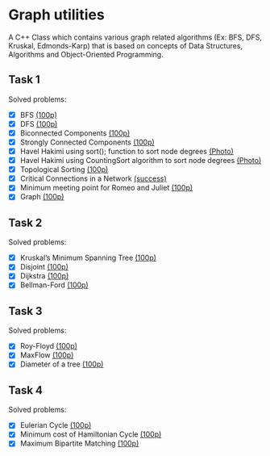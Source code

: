 # Graph utilities
 A C++ Class which contains various graph related algorithms (Ex: BFS, DFS, Kruskal, Edmonds-Karp) that is based on concepts of Data Structures, Algorithms and Object-Oriented Programming.

## Task 1
Solved problems: 
- [x] BFS [(100p)](https://infoarena.ro/job_detail/2797664?action=view-source)
- [x] DFS [(100p)](https://infoarena.ro/job_detail/2797669?action=view-source)
- [x] Biconnected Components [(100p)](https://infoarena.ro/job_detail/2797675?action=view-source)
- [x] Strongly Connected Components [(100p)](https://infoarena.ro/job_detail/2797676?action=view-source)
- [x] Havel Hakimi using sort(); function to sort node degrees [(Photo)](https://imgur.com/noJMXa9)
- [x] Havel Hakimi using CountingSort algorithm to sort node degrees [(Photo)](https://imgur.com/noJMXa9)
- [x] Topological Sorting [(100p)](https://infoarena.ro/job_detail/2797552?action=view-source)
- [x] Critical Connections in a Network [(success)](https://leetcode.com/problems/critical-connections-in-a-network/)
- [x] Minimum meeting point for Romeo and Juliet [(100p)](https://www.infoarena.ro/job_detail/2797659?action=view-source)
- [x] Graph [(100p)](https://www.infoarena.ro/job_detail/2800679)

## Task 2
Solved problems:
- [x] Kruskal’s Minimum Spanning Tree [(100p)](https://infoarena.ro/job_detail/2807085?action=view-source)
- [x] Disjoint [(100p)](https://infoarena.ro/job_detail/2807108?action=view-source)
- [x] Dijkstra [(100p)](https://infoarena.ro/job_detail/2807148?action=view-source)
- [x] Bellman-Ford [(100p)](https://infoarena.ro/job_detail/2807149?action=view-source)

## Task 3
Solved problems:
- [x] Roy-Floyd [(100p)](https://infoarena.ro/job_detail/2814187?action=view-source)
- [x] MaxFlow [(100p)](https://infoarena.ro/job_detail/2814451?action=view-source)
- [x] Diameter of a tree [(100p)](https://infoarena.ro/job_detail/2814352?action=view-source)

## Task 4
Solved problems:
- [x] Eulerian Cycle [(100p)](https://infoarena.ro/job_detail/2820157?action=view-source)
- [x] Minimum cost of Hamiltonian Cycle [(100p)](https://infoarena.ro/job_detail/2820206?action=view-source)
- [x] Maximum Bipartite Matching [(100p)](https://infoarena.ro/job_detail/2820219?action=view-source)